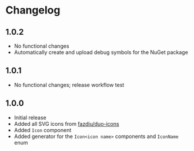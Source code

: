 # Changelog

## 1.0.2

* No functional changes
* Automatically create and upload debug symbols for the NuGet package

## 1.0.1

* No functional changes; release workflow test

## 1.0.0

* Initial release
* Added all SVG icons from [fazdiu/duo-icons](https://github.com/fazdiu/duo-icons)
* Added `Icon` component
* Added generator for the `Icon<icon name>` components and `IconName` enum
